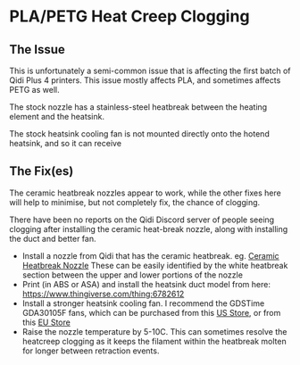 # PLA/PETG Heat Creep Clogging

## The Issue

This is unfortunately a semi-common issue that is affecting the first batch of Qidi Plus 4 printers.
This issue mostly affects PLA, and sometimes affects PETG as well.

The stock nozzle has a stainless-steel heatbreak between the heating element and the heatsink.

The stock heatsink cooling fan is not mounted directly onto the hotend heatsink, and so it can receive

## The Fix(es)

The ceramic heatbreak nozzles appear to work, while the other fixes here will help to minimise, but not completely fix, the chance of clogging.

There have been no reports on the Qidi Discord server of people seeing clogging after installing the ceramic heat-break nozzle, along with installing the duct and better fan.

- Install a nozzle from Qidi that has the ceramic heatbreak.  eg. [Ceramic Heatbreak Nozzle](https://qidi3d.com/products/plus-4-bimetal-nozzles-2pcs)
These can be easily identified by the white heatbreak section between the upper and lower portions of the nozzle
- Print (in ABS or ASA) and install the heatsink duct model from here: https://www.thingiverse.com/thing:6782612
- Install a stronger heatsink cooling fan.  I recommend the GDSTime GDA30105F fans, which can be purchased from this [US Store](https://west3d.com/products/gdstime-dc-24v-30x30x10-axial-fan-24v-gda30105f-dual-ball-bearing-1200rpm-1w-06a-xh2-54), or from this [EU Store](https://www.hotend.eu/p/gdstime-axial-fan-sleeve-3010-24v)
- Raise the nozzle temperature by 5-10C.  This can sometimes resolve the heatcreep clogging as it keeps the filament within the heatbreak molten for longer between retraction events.

